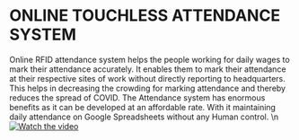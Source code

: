 # ONLINE TOUCHLESS ATTENDANCE SYSTEM
 Online RFID attendance system helps the people working for daily wages to mark their attendance accurately. It enables them to mark their attendance at their respective sites of work without directly reporting to headquarters. This helps in decreasing the crowding for marking attendance and thereby reduces the spread of COVID. The Attendance system has enormous benefits as it can be developed at an affordable rate. With it maintaining daily attendance on Google Spreadsheets without any Human control.
\n [![Watch the video](https://drive.google.com/file/d/14jHIW3wHIxm3_UzFWWj7u3BVP6F5s94k/view?usp=sharing)](https://drive.google.com/file/d/14MRvkfHFHnw_n6vNL7BvTrkeLW_0vMGp/view?usp=sharing)
